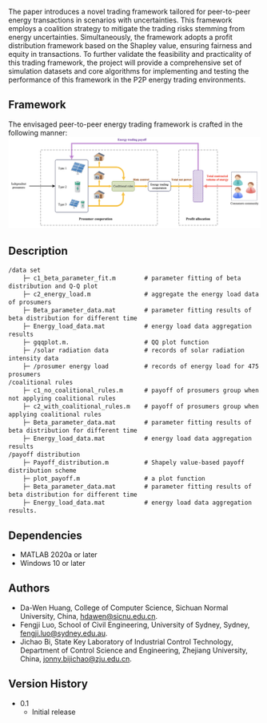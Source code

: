 The paper introduces a novel trading framework tailored for peer-to-peer energy transactions in scenarios with uncertainties. This framework employs a coalition strategy to mitigate the trading risks stemming from energy uncertainties. Simultaneously, the framework adopts a profit distribution framework based on the Shapley value, ensuring fairness and equity in transactions. To further validate the feasibility and practicality of this trading framework, the project will provide a comprehensive set of simulation datasets and core algorithms for implementing and testing the performance of this framework in the P2P energy trading environments.

## Framework
The envisaged peer-to-peer energy trading framework is crafted in the following manner:
![f1](img/f1.png)


## Description                    
```                    
/data set
    ├─ c1_beta_parameter_fit.m        # parameter fitting of beta distribution and Q-Q plot
    ├─ c2_energy_load.m               # aggregate the energy load data of prosumers
    ├─ Beta_parameter_data.mat        # parameter fitting results of beta distribution for different time
    ├─ Energy_load_data.mat           # energy load data aggregation results
    ├─ gqqplot.m.                     # QQ plot function
    ├─ /solar radiation data          # records of solar radiation intensity data
    ├─ /prosumer energy load          # records of energy load for 475 prosumers
/coalitional rules
    ├─ c1_no_coalitional_rules.m      # payoff of prosumers group when not applying coalitional rules
    ├─ c2_with_coalitional_rules.m    # payoff of prosumers group when applying coalitional rules
    ├─ Beta_parameter_data.mat        # parameter fitting results of beta distribution for different time
    ├─ Energy_load_data.mat           # energy load data aggregation results
/payoff distribution
    ├─ Payoff_distribution.m          # Shapely value-based payoff distribution scheme
    ├─ plot_payoff.m                  # a plot function
    ├─ Beta_parameter_data.mat        # parameter fitting results of beta distribution for different time 
    ├─ Energy_load_data.mat           # energy load data aggregation results.
```

## Dependencies
* MATLAB 2020a or later
* Windows 10 or later

## Authors
* Da-Wen Huang, College of Computer Science, Sichuan Normal University, China, hdawen@sicnu.edu.cn.
* Fengji Luo, School of Civil Engineering, University of Sydney, Sydney, fengji.luo@sydney.edu.au.
* Jichao Bi, State Key Laboratory of Industrial Control Technology, Department of Control Science and Engineering, Zhejiang University, China, jonny.bijichao@zju.edu.cn.

## Version History
* 0.1
    * Initial release
